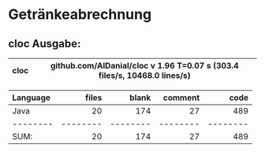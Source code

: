 # Getränkeabrechnung

## cloc Ausgabe: 

<!-- CLOC-REPORT-START -->
cloc|github.com/AlDanial/cloc v 1.96  T=0.07 s (303.4 files/s, 10468.0 lines/s)
--- | ---

Language|files|blank|comment|code
:-------|-------:|-------:|-------:|-------:
Java|20|174|27|489
--------|--------|--------|--------|--------
SUM:|20|174|27|489
<!-- CLOC-REPORT-END -->